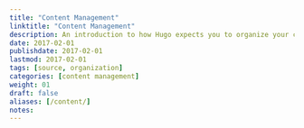 ```yaml
---
title: "Content Management"
linktitle: "Content Management"
description: An introduction to how Hugo expects you to organize your content.
date: 2017-02-01
publishdate: 2017-02-01
lastmod: 2017-02-01
tags: [source, organization]
categories: [content management]
weight: 01
draft: false
aliases: [/content/]
notes:
---
```

